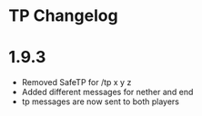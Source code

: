 # TP Changelog

# 1.9.3
- Removed SafeTP for /tp x y z
- Added different messages for nether and end
- tp messages are now sent to both players